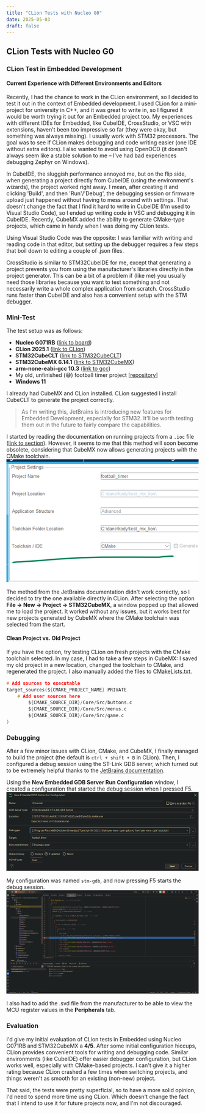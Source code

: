 ```yaml
---
title: "CLion Tests with Nucleo G0"
date: 2025-05-03
draft: false
---
```


## CLion Tests with Nucleo G0

### CLion Test in Embedded Development

#### Current Experience with Different Environments and Editors

Recently, I had the chance to work in the CLion environment, so I decided to test it out in the context of Embedded development. I used CLion for a mini-project for university in C++, and it was great to write in, so I figured it would be worth trying it out for an Embedded project too. My experiences with different IDEs for Embedded, like CubeIDE, CrossStudio, or VSC with extensions, haven't been too impressive so far (they were okay, but something was always missing). I usually work with STM32 processors. The goal was to see if CLion makes debugging and code writing easier (one IDE without extra editors). I also wanted to avoid using OpenOCD (it doesn't always seem like a stable solution to me – I've had bad experiences debugging Zephyr on Windows).

In CubeIDE, the sluggish performance annoyed me, but on the flip side, when generating a project directly from CubeIDE (using the environment's wizards), the project worked right away. I mean, after creating it and clicking 'Build', and then 'Run'/'Debug', the debugging session or firmware upload just happened without having to mess around with settings. That doesn't change the fact that I find it hard to write in CubeIDE (I'm used to Visual Studio Code), so I ended up writing code in VSC and debugging it in CubeIDE. Recently, CubeMX added the ability to generate CMake-type projects, which came in handy when I was doing my CLion tests.

Using Visual Studio Code was the opposite: I was familiar with writing and reading code in that editor, but setting up the debugger requires a few steps that boil down to editing a couple of .json files.

CrossStudio is similar to STM32CubeIDE for me, except that generating a project prevents you from using the manufacturer's libraries directly in the project generator. This can be a bit of a problem if (like me) you usually need those libraries because you want to test something and not necessarily write a whole complex application from scratch. CrossStudio runs faster than CubeIDE and also has a convenient setup with the STM debugger.

### Mini-Test

The test setup was as follows:

* **Nucleo G071RB** ([link to board](https://www.st.com/en/evaluation-tools/nucleo-g071rb.html))
* **CLion 2025.1** ([link to CLion](https://www.jetbrains.com/clion/))
* **STM32CubeCLT** ([link to STM32CubeCLT](https://www.st.com/en/development-tools/stm32cubeclt.html))
* **STM32CubeMX 6.14.1** ([link to STM32CubeMX](https://www.st.com/en/development-tools/stm32cubemx.html))
* **arm-none-eabi-gcc 10.3** ([link to gcc](https://developer.arm.com/Tools%20and%20Software/GNU%20Toolchain))
* My old, unfinished (😅) football timer project [[repository](https://github.com/dunajski/football_timer)]
* **Windows 11**

I already had CubeMX and CLion installed. CLion suggested I install CubeCLT to generate the project correctly.

>   As I'm writing this, JetBrains is introducing new features for Embedded Development, especially for STM32. It'll be worth testing them out in the future to fairly compare the capabilities.

I started by reading the documentation on running projects from a `.ioc` file ([link to section](https://www.jetbrains.com/help/clion/2025.1/embedded-development.html?Embedded_Development&keymap=VSCode#open-project)). However, it seems to me that this method will soon become obsolete, considering that CubeMX now allows generating projects with the CMake toolchain. ![cube\_mx\_wybor\_toolchaina](/images/cube_mx_cmake.png)

The method from the JetBrains documentation didn't work correctly, so I decided to try the one available directly in CLion. After selecting the option **File -> New -> Project -> STM32CubeMX**, a window popped up that allowed me to load the project. It worked without any issues, but it works best for new projects generated by CubeMX where the CMake toolchain was selected from the start.

#### Clean Project vs. Old Project

If you have the option, try testing CLion on fresh projects with the CMake toolchain selected. In my case, I had to take a few steps in CubeMX: I saved my old project in a new location, changed the toolchain to CMake, and regenerated the project. I also manually added the files to CMakeLists.txt.

```c
# Add sources to executable
target_sources(${CMAKE_PROJECT_NAME} PRIVATE
    # Add user sources here
        ${CMAKE_SOURCE_DIR}/Core/Src/buttons.c
        ${CMAKE_SOURCE_DIR}/Core/Src/menus.c
        ${CMAKE_SOURCE_DIR}/Core/Src/game.c
)
```

### Debugging

After a few minor issues with CLion, CMake, and CubeMX, I finally managed to build the project (the default is `ctrl + shift + B` in CLion). Then, I configured a debug session using the ST-Link GDB server, which turned out to be extremely helpful thanks to the [JetBrains documentation](https://www.jetbrains.com/help/clion/2025.1/embedded-gdb-server.html?Embedded_Development&keymap=VSCode&utm_source=product&utm_medium=link&utm_campaign=CL&utm_content=2025.1).

Using the **New Embedded GDB Server Run Configuration** window, I created a configuration that started the debug session when I pressed F5. ![new_emb_gdb_server](/images/new_emb_gdb_server.png)

My configuration was named `stm-gdb`, and now pressing F5 starts the debug session. ![debug\_session](/images/debug_session.png)

I also had to add the .svd file from the manufacturer to be able to view the MCU register values in the **Peripherals** tab.

### Evaluation

I'd give my initial evaluation of CLion tests in Embedded using Nucleo G071RB and STM32CubeMX a **4/5**. After some initial configuration hiccups, CLion provides convenient tools for writing and debugging code. Similar environments (like CubeIDE) offer easier debugger configuration, but CLion works well, especially with CMake-based projects. I can't give it a higher rating because CLion crashed a few times when switching projects, and things weren't as smooth for an existing (non-new) project.

That said, the tests were pretty superficial, so to have a more solid opinion, I'd need to spend more time using CLion. Which doesn't change the fact that I intend to use it for future projects now, and I'm not discouraged.
